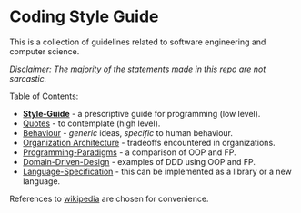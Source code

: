 # Coding Style Guide

This is a collection of guidelines related to software engineering and computer science.

_Disclaimer: The majority of the statements made in this repo are not sarcastic._

Table of Contents:

* [**Style-Guide**](style-guide.md) - a prescriptive guide for programming (low level).
* [Quotes](quotes.md) - to contemplate (high level).
* [Behaviour](behaviour.md) - *generic* ideas, *specific* to human behaviour.
* [Organization Architecture](organization-architecture.md) - tradeoffs encountered in organizations.
* [Programming-Paradigms](programming-paradigms.md) - a comparison of OOP and FP.
* [Domain-Driven-Design](domain-driven-design.md) - examples of DDD using OOP and FP.
* [Language-Specification](language-spec.md) - this can be implemented as a library or a new language.



References to [wikipedia](https://en.wikipedia.org/wiki/Wikipedia:About) are chosen for convenience.



